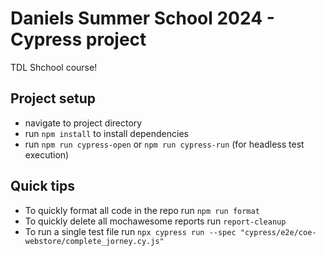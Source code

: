 # Daniels Summer School 2024 - Cypress project

TDL Shchool course!

## Project setup
 - navigate to project directory
 - run `npm install` to install dependencies
 - run `npm run cypress-open` or `npm run cypress-run` (for headless test execution)

## Quick tips

- To quickly format all code in the repo run `npm run format`
- To quickly delete all mochawesome reports run `report-cleanup`
- To run a single test file run `npx cypress run --spec "cypress/e2e/coe-webstore/complete_jorney.cy.js"`
